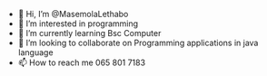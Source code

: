 - 👋 Hi, I’m @MasemolaLethabo
- 👀 I’m interested in programming
- 🌱 I’m currently learning Bsc Computer
- 💞️ I’m looking to collaborate on Programming applications in java language
- 📫 How to reach me 065 801 7183

<!---
MasemolaLethabo/MasemolaLethabo is a ✨ special ✨ repository because its `README.md` (this file) appears on your GitHub profile.
You can click the Preview link to take a look at your changes.
--->
